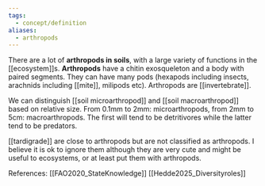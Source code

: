 ```yaml
---
tags:
  - concept/definition
aliases:
  - arthropods
---
```

There are a lot of **arthropods in soils**, with a large variety of functions in the [[ecosystem]]s.
**Arthropods** have a chitin exosqueleton and a body with paired segments. They can have many pods (hexapods including insects, arachnids including [[mite]], milipods etc). Arthropods are [[invertebrate]].

We can distinguish [[soil microarthropod]] and [[soil macroarthropod]] based on relative size. From 0.1mm to 2mm: microarthropods, from 2mm to 5cm: macroarthropods. The first will tend to be detritivores while the latter tend to be predators.

[[tardigrade]] are close to arthropods but are not classified as arthropods. I believe it is ok to ignore them although they are very cute and might be useful to ecosystems, or at least put them with arthropods.

References:
[[FAO2020_StateKnowledge]]
[[Hedde2025_Diversityroles]]